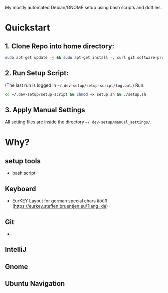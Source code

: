 My mostly automated Debian/GNOME setup using bash scripts and dotfiles.

# Quickstart

## 1. Clone Repo into home directory:
```bash
sudo apt-get update -y && sudo apt-get install -y curl git software-properties-common && cd ~ && git clone https://github.com/r00tk1d/.dev-setup.git $HOME/.dev-setup
```

## 2. Run Setup Script:
(The last run is logged in `~/.dev-setup/setup-script/log.out`.)
Run:
```bash
cd ~/.dev-setup/setup-script && chmod +x setup.sh && ./setup.sh
```

## 3. Apply Manual Settings
All setting files are inside the directory `~/.dev-setup/manual_settings/`.

# Why?

## setup tools
- bash script


## Keyboard
- EurKEY Layout for german special chars äöüß (https://eurkey.steffen.bruentjen.eu/?lang=de)

## Git
- 

## IntelliJ

## Gnome

## Ubuntu Navigation